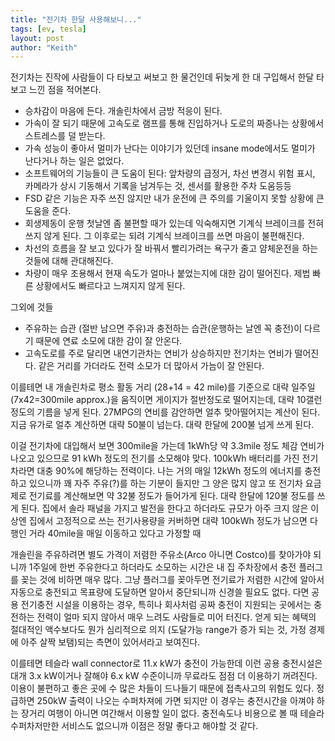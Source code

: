 ```yaml
---
title: "전기차 한달 사용해보니..."
tags: [ev, tesla]
layout: post
author: "Keith"
---
```


전기차는 진작에 사람들이 다 타보고 써보고 한 물건인데 뒤늦게 한 대 구입해서 한달 타보고 느낀 점을 적어본다.

- 승차감이 마음에 든다. 개솔린차에서 금방 적응이 된다. 
- 가속이 잘 되기 때문에 고속도로 램프를 통해 진입하거나 도로의 짜증나는 상황에서 스트레스를 덜 받는다.
- 가속 성능이 좋아서 멀미가 난다는 이야기가 있던데 insane mode에서도 멀미가 난다거나 하는 일은 없었다.
- 소프트웨어의 기능들이 큰 도움이 된다: 앞차량의 급정거, 차선 변경시 위험 표시, 카메라가 상시 기동해서 기록을 남겨두는 것, 센서를 활용한 주차 도움등등
- FSD 같은 기능은 자주 쓰진 않지만 내가 운전에 큰 주의를 기울이지 못할 상황에 큰 도움을 준다. 
- 회생제동이 운행 첫날엔 좀 불편할 때가 있는데 익숙해지면 기계식 브레이크를 전혀 쓰지 않게 된다. 그 이후로는 되려 기계식 브레이크를 쓰면 마음이 불편해진다.
- 차선의 흐름을 잘 보고 있다가 잘 바꿔서 빨리가려는 욕구가 줄고 얌체운전을 하는 것들에 대해 관대해진다. 
- 차량이 매우 조용해서 현재 속도가 얼마나 붙었는지에 대한 감이 떨어진다. 제법 빠른 상황에서도 빠르다고 느껴지지 않게 된다.

그외에 것들

- 주유하는 습관 (절반 남으면 주유)과 충전하는 습관(운행하는 날엔 꼭 충전)이 다르기 때문에 연료 소모에 대한 감이 잘 안온다.
- 고속도로를 주로 달리면 내연기관차는 연비가 상승하지만 전기차는 연비가 떨어진다. 같은 거리를 가더라도 전력 소모가 더 많아서 가늠이 잘 안된다.

이를테면 내 개솔린차로 평소 활동 거리 (28+14 = 42 mile)를 기준으로 대략 일주일(7x42=300mile approx.)을 움직이면 게이지가 절반정도로 떨어지는데, 대략 10갤런 정도의 기름을 넣게 된다. 27MPG의 연비를 감안하면 얼추 맞아떨어지는 계산이 된다. 지금 유가로 얼추 계산하면 대략 50불이 넘는다. 대략 한달에 200불 넘게 쓰게 된다.

이걸 전기차에 대입해서 보면 300mile을 가는데 1kWh당 약 3.3mile 정도 체감 연비가 나오고 있으므로 91 kWh 정도의 전기를 소모해야 맞다. 100kWh 배터리를 가진 전기차라면 대충 90%에 해당하는 전력이다. 나는 거의 매일 12kWh 정도의 에너지를 충전하고 있으니까 꽤 자주 주유(?)를 하는 기분이 들지만 그 양은 많지 않고 또 전기차 요금제로 전기료를 계산해보면 약 32불 정도가 들어가게 된다. 대략 한달에 120불 정도를 쓰게 된다. 집에서 솔라 패널을 가지고 발전을 한다고 하더라도 규모가 아주 크지 않은 이상엔 집에서 고정적으로 쓰는 전기사용량을 커버하면 대략 100kWh 정도가 남으면 다행인 거라 40mile을 매일 이동하고 있다고 가정할 때 

개솔린을 주유하려면 별도 가격이 저렴한 주유소(Arco 아니면 Costco)를 찾아가야 되니까 1주일에 한번 주유한다고 하더라도 소모하는 시간은 내 집 주차장에서 충전 플러그를 꽂는 것에 비하면 매우 많다. 그냥 플러그를 꽂아두면 전기료가 저렴한 시간에 알아서 자동으로 충전되고 목표량에 도달하면 알아서 중단되니까 신경쓸 필요도 없다. 다면 공용 전기충전 시설을 이용하는 경우, 특히나 회사처럼 공짜 충전이 지원되는 곳에서는 충전하는 전력이 얼마 되지 않아서 매우 느려도 사람들로 미어 터진다. 얻게 되는 혜택의 절대적인 액수보다도 뭔가 심리적으로 의지 (도달가능 range가 증가 되는 것, 가정 경제에 아주 살짝 보탬)되는 측면이 있어서라고 보여진다.

이를테면 테슬라 wall connector로 11.x kW가 충전이 가능한데 이런 공용 충전시설은 대개 3.x kW이거나 잘해야 6.x kW 수준이니까 무료라도 점점 더 이용하기 꺼려진다. 이용이 불편하고 좋은 곳에 수 많은 차들이 드나들기 때문에 접촉사고의 위험도 있다. 정 급하면 250kW 출력이 나오는 수퍼차져에 가면 되지만 이 경우는 충전시간을 아껴야 하는 장거리 여행이 아니면 여간해서 이용할 일이 없다. 충전속도나 비용으로 볼 때 테슬라 수퍼차저만한 서비스도 없으니까 이점은 정말 좋다고 해야할 것 같다.

